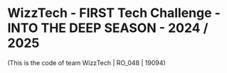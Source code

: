# WizzTech - FIRST Tech Challenge - INTO THE DEEP SEASON - 2024 / 2025

(This is the code of team WizzTech | RO_048 | 19094)